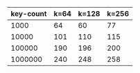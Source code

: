 | key-count | k=64 | k=128 | k=256 |
|-----------|------|-------|-------|
|      1000 |   64 |    60 |    77 |
|     10000 |  101 |   110 |   115 |
|    100000 |  190 |   196 |   200 |
|   1000000 |  240 |   248 |   258 |
